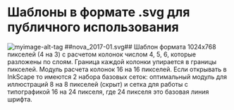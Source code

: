 # Шаблоны в формате .svg для публичного использования
![myimage-alt-tag]()
##nova_2017-01.svg##
Шаблон формата 1024х768 пикселей (4 на 3) с расчетом колонок числом 4, 5, 6, которые разложены по слоям. Граница каждой колонки упирается в границы пикселей. Модуль расчета колонок 16 на 16 пикселей. Если открывать в InkScape то имеются 2 набора базовых сеток: оптимальный модуль для иллюстраций 8 на 8 пикселей (скрыт) и сетка для работы с типографикой 16 на 24 пикселя, где 24 пикселя это базовая линия шрифта.
